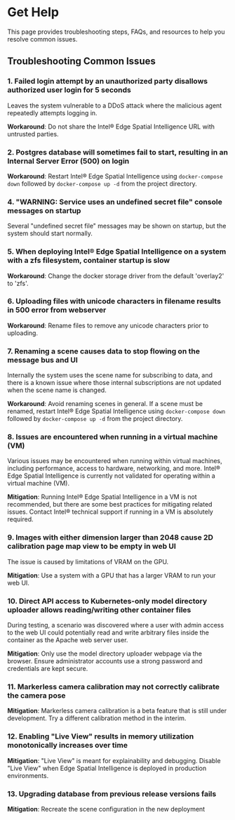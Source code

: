 # Get Help

This page provides troubleshooting steps, FAQs, and resources to help you resolve common issues.

## Troubleshooting Common Issues

### 1. Failed login attempt by an unauthorized party disallows authorized user login for 5 seconds

Leaves the system vulnerable to a DDoS attack where the malicious agent repeatedly attempts logging in.

**Workaround**: Do not share the Intel® Edge Spatial Intelligence URL with untrusted parties.

### 2. Postgres database will sometimes fail to start, resulting in an Internal Server Error (500) on login

**Workaround**: Restart Intel® Edge Spatial Intelligence using `docker-compose down` followed by `docker-compose up -d` from the project directory.

### 4. "WARNING: Service <service name> uses an undefined secret file" console messages on startup

Several "undefined secret file" messages may be shown on startup, but the system should start normally.

### 5. When deploying Intel® Edge Spatial Intelligence on a system with a zfs filesystem, container startup is slow

**Workaround**: Change the docker storage driver from the default 'overlay2' to 'zfs'.

### 6. Uploading files with unicode characters in filename results in 500 error from webserver

**Workaround**: Rename files to remove any unicode characters prior to uploading.

### 7. Renaming a scene causes data to stop flowing on the message bus and UI

Internally the system uses the scene name for subscribing to data, and there is a known issue where those internal subscriptions are not updated when the scene name is changed.

**Workaround**: Avoid renaming scenes in general. If a scene must be renamed, restart Intel® Edge Spatial Intelligence using `docker-compose down` followed by `docker-compose up -d` from the project directory.

### 8. Issues are encountered when running in a virtual machine (VM)

Various issues may be encountered when running within virtual machines, including performance, access to hardware, networking, and more. Intel® Edge Spatial Intelligence is currently not validated for operating within a virtual machine (VM).

**Mitigation**: Running Intel® Edge Spatial Intelligence in a VM is not recommended, but there are some best practices for mitigating related issues. Contact Intel® technical support if running in a VM is absolutely required.

### 9. Images with either dimension larger than 2048 cause 2D calibration page map view to be empty in web UI

The issue is caused by limitations of VRAM on the GPU.

**Mitigation**: Use a system with a GPU that has a larger VRAM to run your web UI.

### 10. Direct API access to Kubernetes-only model directory uploader allows reading/writing other container files

During testing, a scenario was discovered where a user with admin access to the web UI could potentially read and write arbitrary files inside the container as the Apache web server user.

**Mitigation**: Only use the model directory uploader webpage via the browser. Ensure administrator accounts use a strong password and credentials are kept secure.

### 11. Markerless camera calibration may not correctly calibrate the camera pose

**Mitigation**: Markerless camera calibration is a beta feature that is still under development. Try a different calibration method in the interim.

### 12. Enabling "Live View" results in memory utilization monotonically increases over time

**Mitigation**: "Live View" is meant for explainability and debugging. Disable "Live View" when Edge Spatial Intelligence is deployed in production environments.

### 13. Upgrading database from previous release versions fails

**Mitigation**: Recreate the scene configuration in the new deployment
